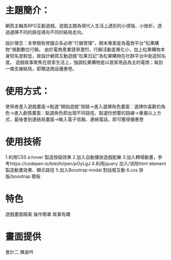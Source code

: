 # 主題簡介：
網頁主軸為RPG互動遊戲，遊戲主題為現代人生活上遇到的小煩惱、小挫折，透過選擇不同的路徑導向不同的結局走向。

設計理念：本學期有修國企系必修"行銷管理"，期末專案是為電商平台"松果購物"規劃數位行銷。
由於電商產業競爭激烈，行銷活動差異化小，加上松果購物本身知名度較低，故設計網頁互動遊戲"松果日記"為松果購物在社群平台中創造知名度。
遊戲故事聚焦在居家生活上，強調松果購物是以居家用品為主的電商；每到一條支線結局，即贈送商品優惠卷。

# 使用方式：
使用者進入遊戲畫面->點選"開始遊戲"按鈕->進入選擇角色畫面：選擇你喜歡的角色->進入劇情畫面：點選角色即出現不同路徑，點選你想要的路線->重複以上方式，最後會到達結局畫面->輸入電子信箱、連絡電話，即可獲得優惠卷

# 使用技術
1.利用CSS a:hover 製造按鈕效果
2.加入自動播放遊戲配樂
3.加入轉場動畫，參考https://codepen.io/biezhi/pen/pOyLgJ
4.利用jquery 加入/消除html element 製造動畫效果、顯示路徑
5.加入Boostrap modal 對話框互動
6.css 排版/boostrap 模板

# 特色
遊戲畫面精美
操作簡單
故事有趣

# 畫面提供
會計二 陳姿吟
